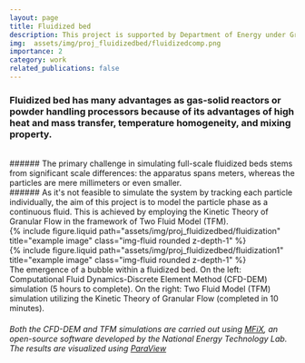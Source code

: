 ```yaml
---
layout: page
title: Fluidized bed
description: This project is supported by Department of Energy under Grand No. DE-FE0011453.
img:  assets/img/proj_fluidizedbed/fluidizedcomp.png
importance: 2
category: work
related_publications: false
---
```


<style>
    .custom-image {
        display: flex;
        justify-content: flex-end;
        align-items: center;
        max-width: 80%;
    }
</style>

<style>
    .custom-image1 {
        display: flex;
        justify-content: flex-end;
        align-items: right;
        max-width: 50%;
    }
</style>

### Fluidized bed has many advantages as gas-solid reactors or powder handling processors because of its advantages of high heat and mass transfer, temperature homogeneity, and mixing property. 

<br>
###### The primary challenge in simulating full-scale fluidized beds stems from significant scale differences: the apparatus spans meters, whereas the particles are mere millimeters or even smaller.

<br>
###### As it's not feasible to simulate the system by tracking each particle individually, the aim of this project is to model the particle phase as a continuous fluid. This is achieved by employing the Kinetic Theory of Granular Flow in the framework of Two Fluid Model (TFM).


<div class="row justify-content-sm-center">
    <div class="col-sm-3 mt-3  d-flex align-items-end">
        {% include figure.liquid path="assets/img/proj_fluidizedbed/fluidization" title="example image" class="img-fluid rounded z-depth-1" %}
    </div>
    <div class="col-sm-6 mt-3  d-flex align-items-end">
        {% include figure.liquid path="assets/img/proj_fluidizedbed/fluidization1" title="example image" class="img-fluid rounded z-depth-1" %}
    </div>
</div>
<div class="caption">
    The emergence of a bubble within a fluidized bed.
    On the left: Computational Fluid Dynamics-Discrete Element Method (CFD-DEM) simulation (5 hours to complete).
    On the right: Two Fluid Model (TFM) simulation utilizing the Kinetic Theory of Granular Flow (completed in 10 minutes).
</div>

###### Both the CFD-DEM and TFM simulations are carried out using [MFiX](https://mfix.netl.doe.gov/products/mfix/), an open-source software developed by the National Energy Technology Lab. The results are visualized using [ParaView](https://www.paraview.org/)